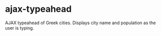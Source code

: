 # ajax-typeahead
AJAX typeahead of Greek cities. Displays city name and population as the user is typing.
